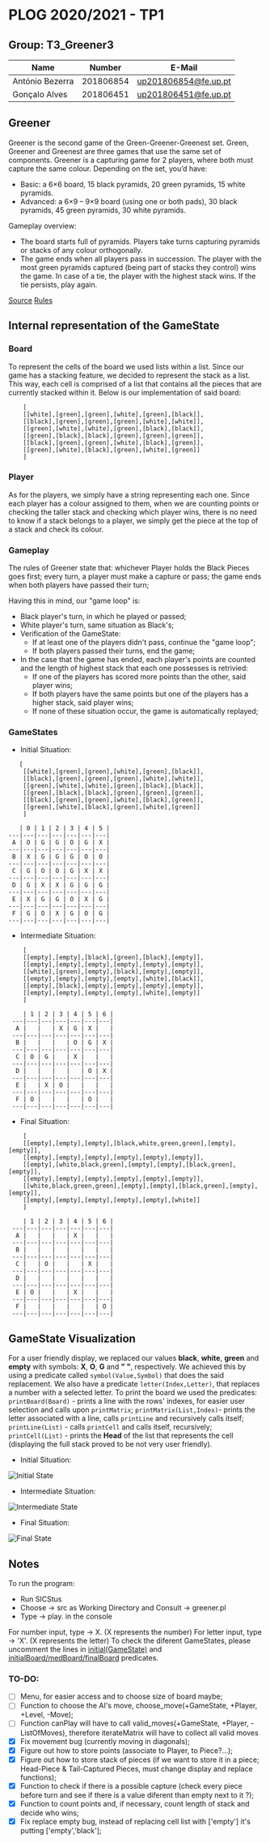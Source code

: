 # PLOG 2020/2021 - TP1

## Group: T3_Greener3

| Name             | Number    | E-Mail                |
| ---------------- | --------- | --------------------- |
| António Bezerra    | 201806854 | up201806854@fe.up.pt  |
| Gonçalo Alves    | 201806451 | up201806451@fe.up.pt  |

## Greener

Greener is the second game of the Green-Greener-Greenest set. Green, Greener and Greenest are three games that use the same set of components.
Greener is a capturing game for 2 players, where both must capture the same colour.
Depending on the set, you’d have:

- Basic: a 6×6 board, 15 black pyramids, 20 green pyramids, 15 white pyramids.
- Advanced: a 6×9 – 9×9 board (using one or both pads), 30 black pyramids, 45 green pyramids, 30 white pyramids.

Gameplay overview:

- The board starts full of pyramids. Players take turns capturing pyramids or stacks of any colour orthogonally.
- The game ends when all players pass in succession. The player with the most green pyramids captured (being part of stacks they control) wins the game. In case of a tie, the player with the highest stack wins. If the tie persists, play again.

[Source](https://www.boardgamegeek.com/boardgame/227145/greengreenergreenest)
[Rules](https://nestorgames.com/rulebooks/GREENGREENERGREENEST_EN.pdf)


## Internal representation of the GameState

### Board

To represent the cells of the board we used lists within a list.
Since our game has a stacking feature, we decided to represent the stack as a list. This way, each cell is comprised of a list that contains all the pieces that are currently stacked within it.
Below is our implementation of said board:

```
    [
    [[white],[green],[green],[white],[green],[black]],
    [[black],[green],[green],[green],[white],[white]],
    [[green],[white],[white],[green],[black],[black]],
    [[green],[black],[black],[green],[green],[green]],
    [[black],[green],[green],[white],[black],[green]],
    [[green],[white],[black],[green],[white],[green]]
    ]
```

### Player

As for the players, we simply have a string representing each one.
Since each player has a colour assigned to them, when we are counting points or checking the taller stack and checking which player wins, there is no need to know if a stack belongs to a player, we simply get the piece at the top of a stack and check its colour.

### Gameplay

The rules of Greener state that: whichever Player holds the Black Pieces goes first; every turn, a player must make a capture or pass; the game ends when both players have passed their turn;

Having this in mind, our "game loop" is:

- Black player's turn, in which he played or passed;
- White player's turn, same situation as Black's;
- Verification of the GameState:
    - If at least one of the players didn't pass, continue the "game loop";
    - If both players passed their turns, end the game;
- In the case that the game has ended, each player's points are counted and the length of highest stack that each one possesses is retrivied:
    - If one of the players has scored more points than the other, said player wins;
    - If both players have the same points but one of the players has a higher stack, said player wins;
    - If none of these situation occur, the game is automatically replayed;

### GameStates

- Initial Situation:

```
   [
    [[white],[green],[green],[white],[green],[black]],
    [[black],[green],[green],[green],[white],[white]],
    [[green],[white],[white],[green],[black],[black]],
    [[green],[black],[black],[green],[green],[green]],
    [[black],[green],[green],[white],[black],[green]],
    [[green],[white],[black],[green],[white],[green]]
    ]
```
       | 0 | 1 | 2 | 3 | 4 | 5 |
    ---|---|---|---|---|---|---|
     A | O | G | G | O | G | X | 
    ---|---|---|---|---|---|---|
     B | X | G | G | G | O | O | 
    ---|---|---|---|---|---|---|
     C | G | O | O | G | X | X | 
    ---|---|---|---|---|---|---|
     D | G | X | X | G | G | G | 
    ---|---|---|---|---|---|---|
     E | X | G | G | O | X | G | 
    ---|---|---|---|---|---|---|
     F | G | O | X | G | O | G | 
    ---|---|---|---|---|---|---|


- Intermediate Situation:

```
    [  
    [[empty],[empty],[black],[green],[black],[empty]],  
    [[empty],[empty],[empty],[empty],[empty],[empty]],  
    [[white],[green],[empty],[black],[empty],[empty]],  
    [[empty],[empty],[empty],[empty],[white],[black]],  
    [[empty],[black],[empty],[empty],[empty],[empty]],  
    [[empty],[empty],[empty],[empty],[white],[empty]]  
    ]
```  
   
        | 1 | 2 | 3 | 4 | 5 | 6 |  
     ---|---|---|---|---|---|---|  
      A |   |   | X | G | X |   |  
     ---|---|---|---|---|---|---|  
      B |   |   |   | O | G | X |  
     ---|---|---|---|---|---|---|  
      C | O | G |   | X |   |   |  
     ---|---|---|---|---|---|---|  
      D |   |   |   |   | O | X |  
     ---|---|---|---|---|---|---|  
      E |   | X | O |   |   |   |  
     ---|---|---|---|---|---|---|  
      F | O |   |   |   | O |   |  
     ---|---|---|---|---|---|---|  


- Final Situation:

```
    [  
    [[empty],[empty],[empty],[black,white,green,green],[empty],[empty]],  
    [[empty],[empty],[empty],[empty],[empty],[empty]],  
    [[empty],[white,black,green],[empty],[empty],[black,green],[empty]],  
    [[empty],[empty],[empty],[empty],[empty],[empty]],  
    [[white,black,green,green],[empty],[empty],[black,green],[empty],[empty]],  
    [[empty],[empty],[empty],[empty],[empty],[white]]  
    ]
``` 

        | 1 | 2 | 3 | 4 | 5 | 6 |  
     ---|---|---|---|---|---|---|  
      A |   |   |   | X |   |   |  
     ---|---|---|---|---|---|---|  
      B |   |   |   |   |   |   |  
     ---|---|---|---|---|---|---|  
      C |   | O |   |   | X |   |  
     ---|---|---|---|---|---|---|  
      D |   |   |   |   |   |   |  
     ---|---|---|---|---|---|---|  
      E | O |   |   | X |   |   |  
     ---|---|---|---|---|---|---|  
      F |   |   |   |   |   | O |  
     ---|---|---|---|---|---|---|


## GameState Visualization

For a user friendly display, we replaced our values **black**, **white**, **green** and **empty** with symbols: **X**, **O**, **G** and **" "**, respectively. We achieved this by using a predicate called `symbol(Value,Symbol)` that does the said replacement. We also have a predicate `letter(Index,Letter)`, that replaces a number with a selected letter.
To print the board we used the predicates: `printBoard(Board)` - prints a line with the rows' indexes, for easier user selection and calls upon `printMatrix`; `printMatrix(List,Index)`- prints the letter associated with a line, calls `printLine` and recursively calls itself; `printLine(List)` - calls `printCell` and calls itself, recursively; `printCell(List)` - prints the **Head** of the list that represents the cell (displaying the full stack proved to be not very user friendly).

- Initial Situation:

![Initial State](img/initial_display.png)

- Intermediate Situation:

![Intermediate State](img/med_display.png)

- Final Situation:

![Final State](img/final_display.png)

## Notes

To run the program:

- Run SICStus
- Choose -> src as Working Directory and Consult -> greener.pl
- Type -> play. in the console

For number input, type -> X. (X represents the number)
For letter input, type -> 'X'. (X represents the letter)
To check the diferent GameStates, please uncomment the lines in [initial(GameState)](src/play.pl) and [initialBoard/medBoard/finalBoard](src/display.pl) predicates.

### TO-DO:


- [ ]   Menu, for easier access and to choose size of board maybe;
- [ ]   Function to choose the AI's move, choose_move(+GameState, +Player, +Level, -Move);
- [ ]   Function canPlay will have to call valid_moves(+GameState, +Player, -ListOfMoves), therefore iterateMatrix will have to collect all valid moves
- [X]   Fix movement bug (currently moving in diagonals);
- [X]  Figure out how to store points (associate to Player, to Piece?...);
- [X]  Figure out how to store stack of pieces (if we want to store it in a piece; 
Head-Piece & Tail-Captured Pieces, must change display and replace functions);
- [X] Function to check if there is a possible capture (check every piece before turn and see if there is a value diferent than empty next to it ?);
- [X] Function to count points and, if necessary, count length of stack and decide who wins;
- [X] Fix replace empty bug, instead of replacing cell list with ['empty'] it's putting ['empty','black'];
